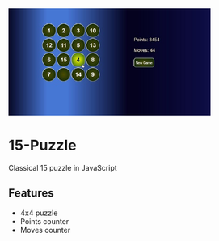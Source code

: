 <img src="Screenshot.jpg" width="400px">

# 15-Puzzle
Classical 15 puzzle in JavaScript

## Features
* 4x4 puzzle
* Points counter
* Moves counter
